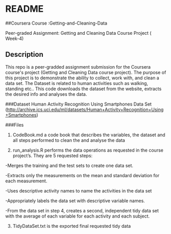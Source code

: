 # README

##Coursera Course :Getting-and-Cleaning-Data

Peer-graded Assignment: Getting and Cleaning Data Course Project ( Week-4)

## Description

This repo is a peer-gradded assignment submission for the Coursera course's project (Getting and Cleaning Data course project). The purpose of this project is to demonstrate the ability to collect, work with, and clean a data set. The Dataset is related to human activities such as walking, standing etc.. This code downloads the dataset from the website, extracts the desired info and analyses the data.

###Dataset
Human Activity Recognition Using Smartphones Data Set
(http://archive.ics.uci.edu/ml/datasets/Human+Activity+Recognition+Using+Smartphones)

###Files

1. CodeBook.md a code book that describes the variables, the dataset and all steps performed to clean the and analyse the data

2. run_analysis.R performs the data operations as requested in the course project’s. They are 5 requested steps:

-Merges the training and the test sets to create one data set.

-Extracts only the measurements on the mean and standard deviation for each measurement. 

-Uses descriptive activity names to name the activities in the data set

-Appropriately labels the data set with descriptive variable names. 

-From the data set in step 4, creates a second, independent tidy data set with the average of each variable for each activity and each subject.

3. TidyDataSet.txt is the exported final requested tidy data 
